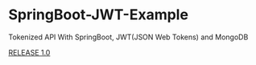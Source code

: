 # SpringBoot-JWT-Example
Tokenized API With SpringBoot, JWT(JSON Web Tokens) and MongoDB

[RELEASE 1.0](https://github.com/fenix15100/SpringBoot-JWT-Example/releases/tag/1.0)
